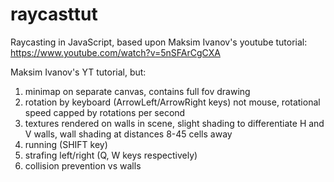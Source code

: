 # raycasttut
Raycasting in JavaScript, based upon Maksim Ivanov's youtube tutorial: https://www.youtube.com/watch?v=5nSFArCgCXA

Maksim Ivanov's YT tutorial, but:
1. minimap on separate canvas, contains full fov drawing
2. rotation by keyboard (ArrowLeft/ArrowRight keys) not mouse, rotational speed capped by rotations per second
3. textures rendered on walls in scene, slight shading to differentiate H and V walls, wall shading at distances 8-45 cells away
4. running (SHIFT key)
5. strafing left/right (Q, W keys respectively)
6. collision prevention vs walls
